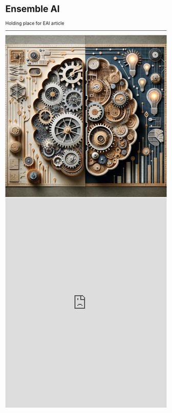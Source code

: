 # Ensemble AI
Holding place for EAI article


--------------------------
<banner class="page-header" role="banner">
  <img src="assets/images/EnsembleAI.png" alt="Banner Image" style="">
</banner>

<iframe width="100%" height="653" frameborder="0"
  src="https://observablehq.com/embed/d2e129fb246bbbec?cells=chart"></iframe>
  